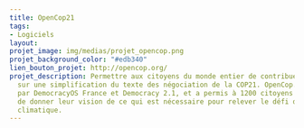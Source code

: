 ```yaml
---
title: OpenCop21
tags:
- Logiciels
layout: 
projet_image: img/medias/projet_opencop.png
projet_background_color: "#edb340"
lien_bouton_projet: http://opencop.org/
projet_description: Permettre aux citoyens du monde entier de contribuer et de débattre
  sur une simplification du texte des négociation de la COP21. OpenCop.org a été porté
  par DemocracyOS France et Democracy 2.1, et a permis à 1200 citoyens de 40 pays
  de donner leur vision de ce qui est nécessaire pour relever le défi du changement
  climatique.
---
```


